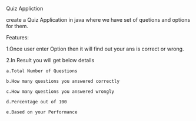 Quiz Appliction

create a Quiz Application in java where we have set of quetions and options for them.

Features:

1.Once user enter Option then it will find out your ans is correct or wrong.




2.In Result you will get below details


    a.Total Number of Questions
    
    b.How many questions you answered correctly
    
    c.How many questions you answered wrongly
    
    d.Percentage out of 100
    
    e.Based on your Performance
